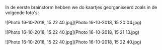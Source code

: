 In de eerste brainstorm hebben we do kaartjes georganiseerd zoals in de volgende foto's:

![Photo 16-10-2018, 15 22 40.jpg](Photo 16-10-2018, 15 20 04.jpg)

![Photo 16-10-2018, 15 22 40.jpg](Photo 16-10-2018, 15 21 13.jpg)

![Photo 16-10-2018, 15 22 40.jpg](Photo 16-10-2018, 15 22 40.jpg)
